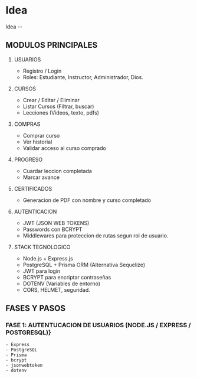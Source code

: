 # Idea
Idea --


## MODULOS PRINCIPALES

1. USUARIOS
    - Registro / Login
    - Roles: Estudiante, Instructor, Administrador, Dios.

2. CURSOS
    - Crear / Editar / Eliminar
    - Listar Cursos (Filtrar, buscar)
    - Lecciones (Videos, texto, pdfs)

3. COMPRAS
    - Comprar curso
    - Ver historial
    - Validar acceso al curso comprado

4. PROGRESO
    - Cuardar leccion completada
    - Marcar avance

5. CERTIFICADOS
    - Generacion de PDF con nombre y curso completado

6. AUTENTICACION
    - JWT (JSON WEB TOKENS)
    - Passwords con BCRYPT
    - Middlewares para proteccion de rutas segun rol de usuario.

7. STACK TEGNOLOGICO
    - Node.js + Express.js
    - PostgreSQL + Prisma ORM (Alternativa Sequelize)
    - JWT para login
    - BCRYPT para encriptar contraseñas
    - DOTENV (Variables de entorno)
    - CORS, HELMET, seguridad.
    
## FASES Y PASOS

### FASE 1: AUTENTUCACION DE USUARIOS (NODE.JS / EXPRESS / POSTGRESQL)}

    - Express
    - PostgreSQL
    - Prisma
    - bcrypt
    - jsonwebtoken
    - dotenv
    